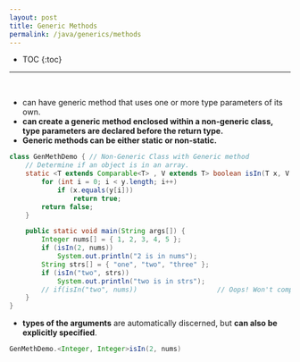 ```yaml
---
layout: post
title: Generic Methods
permalink: /java/generics/methods
---
```


- TOC
{:toc}

<hr><br>

* can have generic method that uses one or more type parameters of its own.
* **can create a generic method enclosed within a non-generic class, type parameters are declared before the return type.**
* **Generic methods can be either static or non-static.**

```java
class GenMethDemo { // Non-Generic Class with Generic method
    // Determine if an object is in an array.
    static <T extends Comparable<T> , V extends T> boolean isIn(T x, V[] y) {
        for (int i = 0; i < y.length; i++)
            if (x.equals(y[i]))
                return true;
        return false;
    }

    public static void main(String args[]) {
        Integer nums[] = { 1, 2, 3, 4, 5 };
        if (isIn(2, nums))
            System.out.println("2 is in nums");
        String strs[] = { "one", "two", "three" };
        if (isIn("two", strs))
            System.out.println("two is in strs");
        // if(isIn("two", nums))                    // Oops! Won't compile! Types must be compatible.
    }
}
```
* **types of the arguments** are automatically discerned, but **can also be explicitly specified**.

```java
GenMethDemo.<Integer, Integer>isIn(2, nums)
```
